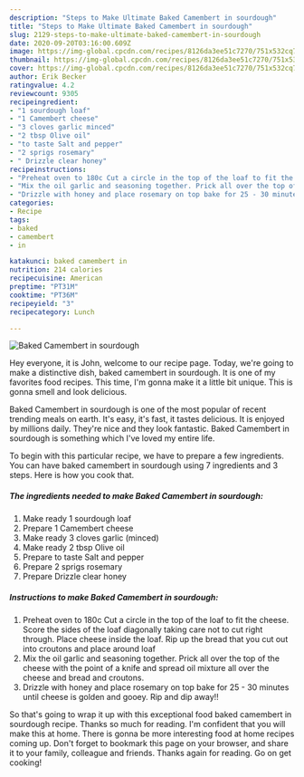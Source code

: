 ```yaml
---
description: "Steps to Make Ultimate Baked Camembert in sourdough"
title: "Steps to Make Ultimate Baked Camembert in sourdough"
slug: 2129-steps-to-make-ultimate-baked-camembert-in-sourdough
date: 2020-09-20T03:16:00.609Z
image: https://img-global.cpcdn.com/recipes/8126da3ee51c7270/751x532cq70/baked-camembert-in-sourdough-recipe-main-photo.jpg
thumbnail: https://img-global.cpcdn.com/recipes/8126da3ee51c7270/751x532cq70/baked-camembert-in-sourdough-recipe-main-photo.jpg
cover: https://img-global.cpcdn.com/recipes/8126da3ee51c7270/751x532cq70/baked-camembert-in-sourdough-recipe-main-photo.jpg
author: Erik Becker
ratingvalue: 4.2
reviewcount: 9305
recipeingredient:
- "1 sourdough loaf"
- "1 Camembert cheese"
- "3 cloves garlic minced"
- "2 tbsp Olive oil"
- "to taste Salt and pepper"
- "2 sprigs rosemary"
- " Drizzle clear honey"
recipeinstructions:
- "Preheat oven to 180c Cut a circle in the top of the loaf to fit the cheese. Score the sides of the loaf diagonally taking care not to cut right through. Place cheese inside the loaf. Rip up the bread that you cut out into croutons and place around loaf"
- "Mix the oil garlic and seasoning together. Prick all over the top of the cheese with the point of a knife and spread oil mixture all over the cheese and bread and croutons."
- "Drizzle with honey and place rosemary on top bake for 25 - 30 minutes until cheese is golden and gooey. Rip and dip away!!"
categories:
- Recipe
tags:
- baked
- camembert
- in

katakunci: baked camembert in 
nutrition: 214 calories
recipecuisine: American
preptime: "PT31M"
cooktime: "PT36M"
recipeyield: "3"
recipecategory: Lunch

---
```



![Baked Camembert in sourdough](https://img-global.cpcdn.com/recipes/8126da3ee51c7270/751x532cq70/baked-camembert-in-sourdough-recipe-main-photo.jpg)

Hey everyone, it is John, welcome to our recipe page. Today, we're going to make a distinctive dish, baked camembert in sourdough. It is one of my favorites food recipes. This time, I'm gonna make it a little bit unique. This is gonna smell and look delicious.

Baked Camembert in sourdough is one of the most popular of recent trending meals on earth. It's easy, it's fast, it tastes delicious. It is enjoyed by millions daily. They're nice and they look fantastic. Baked Camembert in sourdough is something which I've loved my entire life.




To begin with this particular recipe, we have to prepare a few ingredients. You can have baked camembert in sourdough using 7 ingredients and 3 steps. Here is how you cook that.

<!--inarticleads1-->

##### The ingredients needed to make Baked Camembert in sourdough:

1. Make ready 1 sourdough loaf
1. Prepare 1 Camembert cheese
1. Make ready 3 cloves garlic (minced)
1. Make ready 2 tbsp Olive oil
1. Prepare to taste Salt and pepper
1. Prepare 2 sprigs rosemary
1. Prepare  Drizzle clear honey




<!--inarticleads2-->

##### Instructions to make Baked Camembert in sourdough:

1. Preheat oven to 180c Cut a circle in the top of the loaf to fit the cheese. Score the sides of the loaf diagonally taking care not to cut right through. Place cheese inside the loaf. Rip up the bread that you cut out into croutons and place around loaf
1. Mix the oil garlic and seasoning together. Prick all over the top of the cheese with the point of a knife and spread oil mixture all over the cheese and bread and croutons.
1. Drizzle with honey and place rosemary on top bake for 25 - 30 minutes until cheese is golden and gooey. Rip and dip away!!




So that's going to wrap it up with this exceptional food baked camembert in sourdough recipe. Thanks so much for reading. I'm confident that you will make this at home. There is gonna be more interesting food at home recipes coming up. Don't forget to bookmark this page on your browser, and share it to your family, colleague and friends. Thanks again for reading. Go on get cooking!
